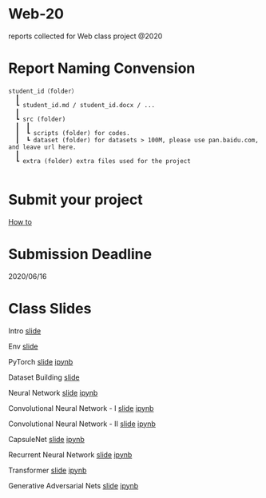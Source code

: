 # Web-20

reports collected for Web class project @2020

# Report Naming Convension
```
student_id（folder）  
  ┃
  ┗ student_id.md / student_id.docx / ...  
  ┃
  ┗ src (folder)
  ┃  ┃
  ┃  ┗ scripts (folder) for codes.
  ┃  ┗ dataset (folder) for datasets > 100M, please use pan.baidu.com, and leave url here.
  ┃
  ┗ extra (folder) extra files used for the project
  
```
 
# Submit your project
[How to](./Submission-Howto.md)

# Submission Deadline
2020/06/16

# Class Slides
Intro [slide](https://info-ruc.github.io/Web-20/Web@20.pdf) 

Env [slide](https://info-ruc.github.io/Web-20/env.pdf) 

PyTorch [slide](https://info-ruc.github.io/Web-20/pytorch.pdf) [ipynb](https://github.com/info-ruc/Web-20/blob/master/pytorch-tut.ipynb)

Dataset Building [slide](https://info-ruc.github.io/Web-20/ds.pdf) 

Neural Network [slide](https://info-ruc.github.io/Web-20/nn.pdf) [ipynb](https://github.com/info-ruc/Web-20/blob/master/nn.ipynb)

Convolutional Neural Network - I [slide](https://info-ruc.github.io/Web-20/cnn1.pdf) [ipynb](https://github.com/info-ruc/Web-20/blob/master/cnn1.ipynb)

Convolutional Neural Network - II [slide](https://info-ruc.github.io/Web-20/cnn2.pdf) [ipynb](https://github.com/info-ruc/Web-20/blob/master/cnn2.ipynb)

CapsuleNet [slide](https://info-ruc.github.io/Web-20/caps.pdf) [ipynb](https://github.com/info-ruc/Web-20/blob/master/caps.ipynb)

Recurrent Neural Network [slide](https://info-ruc.github.io/Web-20/rnn.pdf) [ipynb](https://github.com/info-ruc/Web-20/blob/master/rnn.ipynb)

Transformer [slide](https://info-ruc.github.io/Web-20/transformer.pdf) [ipynb](https://github.com/info-ruc/Web-20/blob/master/transformer.ipynb)

Generative Adversarial Nets [slide](https://info-ruc.github.io/Web-20/gan.pdf) [ipynb](https://github.com/info-ruc/Web-20/blob/master/gan.ipynb)